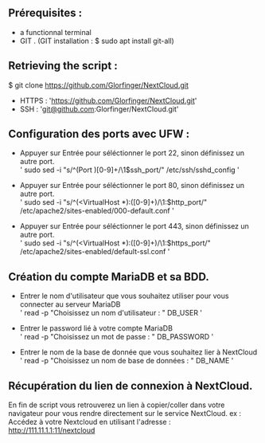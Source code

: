 ## Prérequisites : 
* a functionnal terminal
* GIT . (GIT installation : $ sudo apt install git-all)

## Retrieving the script : 

$ git clone https://github.com/Glorfinger/NextCloud.git

* HTTPS : 'https://github.com/Glorfinger/NextCloud.git'
* SSH : 'git@github.com:Glorfinger/NextCloud.git'

## Configuration des ports avec UFW : 
* Appuyer sur Entrée pour séléctionner le port 22, sinon définissez un autre port.  
' sudo sed -i "s/^\(Port \)[0-9]\+/\1$ssh_port/" /etc/ssh/sshd_config ' 

* Appuyer sur Entrée pour séléctionner le port 80, sinon définissez un autre port.  
' sudo sed -i "s/^\(<VirtualHost \*\):\([0-9]\+\)/\1:$http_port/" /etc/apache2/sites-enabled/000-default.conf '

* Appuyer sur Entrée pour séléctionner le port 443, sinon définissez un autre port.  
' sudo sed -i "s/^\(<VirtualHost \*\):\([0-9]\+\)/\1:$https_port/" /etc/apache2/sites-enabled/default-ssl.conf '

## Création du compte MariaDB et sa BDD.
* Entrer le nom d'utilisateur que vous souhaitez utiliser pour vous connecter au serveur MariaDB  
' read -p "Choisissez un nom d'utilisateur : " DB_USER '

* Entrer le password lié à votre compte MariaDB  
' read -p "Choisissez un mot de passe : " DB_PASSWORD ' 

* Entrer le nom de la base de donnée que vous souhaitez lier à NextCloud  
' read -p "Choisissez un nom de base de données : " DB_NAME '

## Récupération du lien de connexion à NextCloud.
En fin de script vous retrouverez un lien à copier/coller dans votre navigateur pour vous rendre directement sur le service NextCloud.
ex : Accédez à votre Nextcloud en utilisant l'adresse : http://111.11.1.1:11/nextcloud
     
